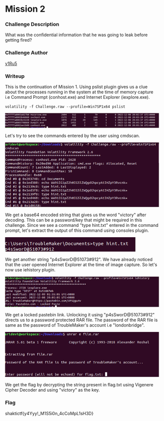 # Mission 2 

### Challenge Description

What was the confidential information that he was going to leak before getting fired?

### Challenge Author

[v1Ru5](https://twitter.com/SrideviKrishn16)

### Writeup

This is the continuation of Mission 1. Using pslist plugin gives us a clue about the processes running in the system at the time of memory capture i.e Command Prompt (conhost.exe) and Internet Explorer (iexplore.exe).

```
volatility -f Challenge.raw --profile=Win7SP1x64 pslist
```

![img5](image5.png) 

Let's try to see the commands entered by the user using cmdscan.

![img3](image3.png) 

We get a base64 encoded string that gives us the word "victory" after decoding. This can be a password/key that might be required in this challenge. Since we see a command "type hint.txt" entered in the command prompt, let's extract the output of this command using consoles plugin.

![img4](image4.png) 

We get another string "p4sSworD@51073#912". We have already noticed that the user opened Internet Explorer at the time of image capture. So let's now use iehistory plugin.

![img6](image6.png) 

We get a locked pastebin link. Unlocking it using "p4sSworD@51073#912" directs us to a password protected RAR file. The password of the RAR file is same as the password of TroubleMaker's account i.e "londonbridge". 

![img7](image7.png) 

We get the flag by decrypting the string present in flag.txt using Vigenere Cipher Decoder and using "victory" as the key.

### Flag

shaktictf{y4Yyy!_M1S5i0n_4cCoMpL1sH3D}


